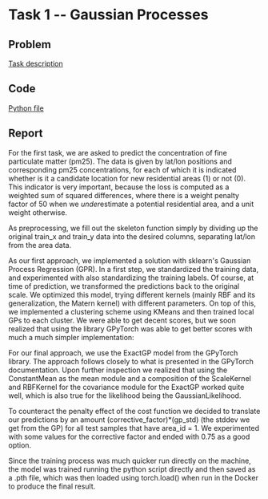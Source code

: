 # Task 1 -- Gaussian Processes

## Problem

[Task description](task1_description.pdf)

## Code

[Python file](solution.py)

## Report

For the first task, we are asked to predict the concentration of fine particulate matter (pm25). The data is given by lat/lon positions and corresponding pm25 concentrations, for each of which it is indicated whether is it a candidate location for new residential areas (1) or not (0). This indicator is very important, because the loss is computed as a weighted sum of squared differences, where there is a weight penalty factor of 50 when we *under*estimate a potential residential area, and a unit weight otherwise.

As preprocessing, we fill out the skeleton function simply by dividing up the original train_x and train_y data into the desired columns, separating lat/lon from the area data.

As our first approach, we implemented a solution with sklearn's Gaussian Process Regression (GPR). In a first step, we standardized the training data, and experimented with also standardizing the training labels. Of course, at time of prediction, we transformed the predictions back to the original scale. We optimized this model, trying different kernels (mainly RBF and its generalization, the Matern kernel) with different parameters. On top of this, we implemented a clustering scheme using KMeans and then trained local GPs to each cluster. We were able to get decent scores, but we soon realized that using the library GPyTorch was able to get better scores with much a much simpler implementation:

For our final approach, we use the ExactGP model from the GPyTorch library. The approach follows closely to what is presented in the GPyTorch documentation. Upon further inspection we realized that using the ConstantMean as the mean module and a composition of the ScaleKernel and RBFKernel for the covariance module for the ExactGP worked quite well, which is also true for the likelihood being the GaussianLikelihood. 

To counteract the penalty effect of the cost function we decided to translate our predictions by an amount (corrective_factor)*(gp_std) (the stddev we get from the GP) for all test samples that have area_id = 1. We experimented with some values for the corrective factor and ended with 0.75 as a good option.

Since the training process was much quicker run directly on the machine, the model was trained running the python script directly and then saved as a .pth file, which was then loaded using torch.load() when run in the Docker to produce the final result.